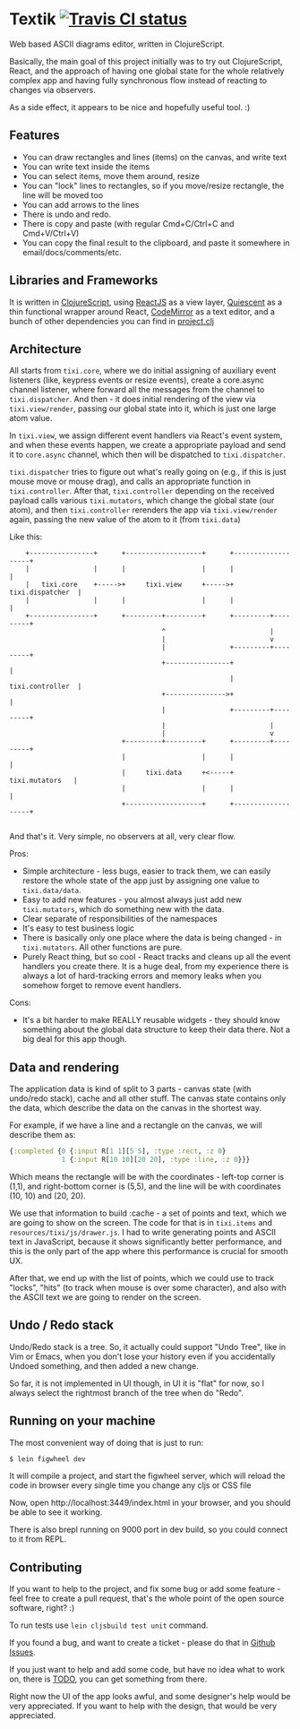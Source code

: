 # Textik [![Travis CI status](https://secure.travis-ci.org/astashov/tixi.png)](http://travis-ci.org/#!/astashov/tixi/builds)

Web based ASCII diagrams editor, written in ClojureScript.

Basically, the main goal of this project initially was to try out ClojureScript, React, and the approach of
having one global state for the whole relatively complex app and having fully synchronous flow instead of
reacting to changes via observers.

As a side effect, it appears to be nice and hopefully useful tool. :)

## Features

* You can draw rectangles and lines (items) on the canvas, and write text
* You can write text inside the items
* You can select items, move them around, resize
* You can "lock" lines to rectangles, so if you move/resize rectangle, the line will be moved too
* You can add arrows to the lines
* There is undo and redo.
* There is copy and paste (with regular Cmd+C/Ctrl+C and Cmd+V/Ctrl+V)
* You can copy the final result to the clipboard, and paste it somewhere in email/docs/comments/etc.

## Libraries and Frameworks

It is written in
[ClojureScript](https://github.com/clojure/clojurescript), using
[ReactJS](http://facebook.github.io/react/) as a view layer,
[Quiescent](https://github.com/levand/quiescent) as a thin functional wrapper around React,
[CodeMirror](http://codemirror.net/) as a text editor, and a bunch of other dependencies you can find in
[project.clj](https://github.com/astashov/tixi/blob/master/project.clj)

## Architecture

All starts from `tixi.core`, where we do initial assigning of auxiliary event listeners (like, keypress
events or resize events), create a core.async channel listener, where forward all the messages from the channel
to `tixi.dispatcher`. And then - it does initial rendering of the view via `tixi.view/render`, passing our
global state into it, which is just one large atom value.

In `tixi.view`, we assign different event handlers via React's event system, and when these events
happen, we create a appropriate payload and send it to `core.async` channel, which then will be dispatched
to `tixi.dispatcher`.

`tixi.dispatcher` tries to figure out what's really going on (e.g., if this is just mouse move or mouse drag),
and calls an appropriate function in `tixi.controller`. After that, `tixi.controller` depending on the
received payload calls various `tixi.mutators`, which change the global state (our atom), and then 
`tixi.controller` rerenders the app via `tixi.view/render` again, passing the new value of the atom to it
(from `tixi.data`)

Like this:

```
    +----------------+      +-------------------+      +-------------------+ 
    |                |      |                   |      |                   | 
    |   tixi.core    +----->+     tixi.view     +----->+  tixi.dispatcher  | 
    |                |      |                   |      |                   | 
    +----------------+      +---------+---------+      +---------+---------+ 
                                      ^                          |           
                                      |                          v           
                                      |                +---------+---------+ 
                                      +----------------+                   | 
                                                       |  tixi.controller  | 
                                      +--------------->+                   | 
                                      |                +---------+---------+ 
                                      |                          |           
                                      |                          v           
                            +---------+---------+      +---------+---------+ 
                            |                   |      |                   | 
                            |     tixi.data     +<-----+   tixi.mutators   | 
                            |                   |      |                   | 
                            +-------------------+      +-------------------+ 
    
```

And that's it. Very simple, no observers at all, very clear flow.

Pros:

* Simple architecture - less bugs, easier to track them, we can easily restore the whole state of the app
  just by assigning one value to `tixi.data/data`.
* Easy to add new features - you almost always just add new `tixi.mutators`, which do something new with
  the data.
* Clear separate of responsibilities of the namespaces
* It's easy to test business logic
* There is basically only one place where the data is being changed - in `tixi.mutators`. All other
  functions are pure.
* Purely React thing, but so cool - React tracks and cleans up all the event handlers you create there.
  It is a huge deal, from my experience there is always a lot of hard-tracking errors and memory leaks when
  you somehow forget to remove event handlers.

Cons:

* It's a bit harder to make REALLY reusable widgets - they should know something about the global data
  structure to keep their data there. Not a big deal for this app though.

## Data and rendering

The application data is kind of split to 3 parts - canvas state (with undo/redo stack), cache and all other stuff.
The canvas state contains only the data, which describe the data on the canvas in the shortest way.

For example, if we have a line and a rectangle on the canvas, we will describe them as:

```clj
{:completed {0 {:input R[1 1][5 5], :type :rect, :z 0}
             1 {:input R[10 10][20 20], :type :line, :z 0}}}
```

Which means the rectangle will be with the coordinates - left-top corner is (1,1), and right-bottom corner is (5,5),
and the line will be with coordinates (10, 10) and (20, 20).

We use that information to build :cache - a set of points and text, which we are going to show on the screen.
The code for that is in `tixi.items` and `resources/tixi/js/drawer.js`. I had to write generating points and ASCII text
in JavaScript, because it shows significantly better performance, and this is the only part of the app where this
performance is crucial for smooth UX.

After that, we end up with the list of points, which we could use to track "locks", "hits" (to track when mouse is
over some character), and also with the ASCII text we are going to render on the screen.

## Undo / Redo stack

Undo/Redo stack is a tree. So, it actually could support "Undo Tree", like in Vim or Emacs, when you don't lose
your history even if you accidentally Undoed something, and then added a new change.

So far, it is not implemented in UI though, in UI it is "flat" for now, so I always select the rightmost branch
of the tree when do "Redo".

## Running on your machine

The most convenient way of doing that is just to run:

```bash
$ lein figwheel dev
```

It will compile a project, and start the figwheel server, which will reload the code in browser every single time
you change any cljs or CSS file

Now, open http://localhost:3449/index.html in your browser, and you should be able to see it working.

There is also brepl running on 9000 port in dev build, so you could connect to it from REPL.

## Contributing

If you want to help to the project, and fix some bug or add some feature - feel free to create a pull request,
that's the whole point of the open source software, right? :)

To run tests use `lein cljsbuild test unit` command.

If you found a bug, and want to create a ticket - please do that in [Github Issues](https://github.com/astashov/tixi/issues).

If you just want to help and add some code, but have no idea what to work on, there is
[TODO](https://github.com/astashov/tixi/blob/master/TODO), you can get something from there.

Right now the UI of the app looks awful, and some designer's help would be very appreciated.
If you want to help with the design, that would be very appreciated.
